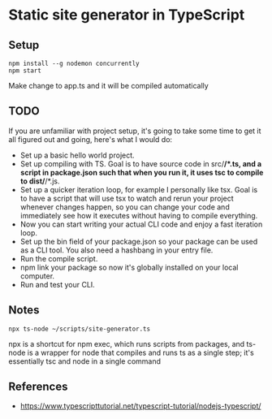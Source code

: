 # Static site generator in TypeScript

## Setup
```
npm install --g nodemon concurrently
npm start
```

Make change to app.ts and it will be compiled automatically

## TODO

If you are unfamiliar with project setup, it's going to take some time to get it all figured out and going, here's what I would do:
*	Set up a basic hello world project.
*	Set up compiling with TS. Goal is to have source code in src/**/*.ts, and a script in package.json such that when you run it, it uses tsc to compile to dist/**/*.js.
*	Set up a quicker iteration loop, for example I personally like tsx. Goal is to have a script that will use tsx to watch and rerun your project whenever changes happen, so you can change your code and immediately see how it executes without having to compile everything.
*	Now you can start writing your actual CLI code and enjoy a fast iteration loop.
*	Set up the bin field of your package.json so your package can be used as a CLI tool. You also need a hashbang in your entry file.
*	Run the compile script.
*	npm link your package so now it's globally installed on your local computer.
*	Run and test your CLI.

## Notes

`npx ts-node ~/scripts/site-generator.ts`

npx is a shortcut for npm exec, which runs scripts from packages, and ts-node is a wrapper for node that compiles and runs ts as a single step; it's essentially tsc and node in a single command

## References

* https://www.typescripttutorial.net/typescript-tutorial/nodejs-typescript/


